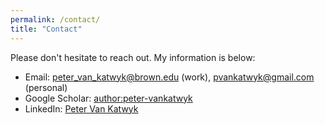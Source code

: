 ```yaml
---
permalink: /contact/
title: "Contact"
---
```

Please don't hesitate to reach out. My information is below:

* Email: [peter_van_katwyk@brown.edu](mailto:peter_van_katwyk@brown.edu) (work), [pvankatwyk@gmail.com](mailto:pvankatwyk@gmail.com) (personal)
* Google Scholar: [author:peter-vankatwyk](https://scholar.google.com/citations?user=aIAswrwAAAAJ&hl=en&oi=ao)
* LinkedIn: [Peter Van Katwyk](https://www.linkedin.com/in/pvankatwyk/)